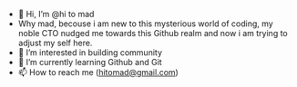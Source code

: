 - 👋 Hi, I’m @hi to mad
- Why mad, becouse i am new to this mysterious world of coding, my noble CTO nudged me towards this Github realm and now i am trying to adjust my self here. 
- 👀 I’m interested in building community
- 🌱 I’m currently learning Github and Git
- 📫 How to reach me (hitomad@gmail.com)

<!---
hitomad/hitomad is a ✨ special ✨ repository because its `README.md` (this file) appears on your GitHub profile.
You can click the Preview link to take a look at your changes.
--->
